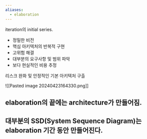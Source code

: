 ```yaml
---
aliases:
  - elaboration
---
```

iteration의 initial series.

- 정밀한 비전
- 핵심 아키텍처의 반복적 구현
- 고위험 해결
- 대부분의 요구사항 및 범위 파악
- 보다 현실적인 비용 추정

리스크 완화 및 안정적인 기본 아키텍처 구출

![[Pasted image 20240423164330.png]]   

## elaboration의 끝에는 architecture가 만들어짐.   

## 대부분의 SSD(System Sequence Diagram)는 elaboration 기간 동안 만들어진다.

